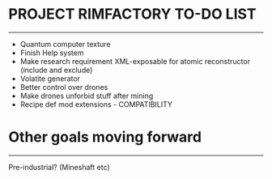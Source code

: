 # PROJECT RIMFACTORY TO-DO LIST
---
- Quantum computer texture
- Finish Help system
- Make research requirement XML-exposable for atomic reconstructor (include and exclude)
- Volatite generator
- Better control over drones
- Make drones unforbid stuff after mining
- Recipe def mod extensions - COMPATIBILITY

# Other goals moving forward
---
Pre-industrial? (Mineshaft etc)